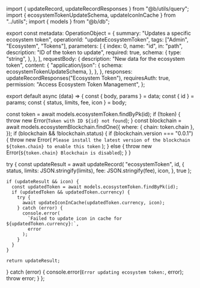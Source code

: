 import { updateRecord, updateRecordResponses } from "@b/utils/query";
import { ecosystemTokenUpdateSchema, updateIconInCache } from "../utils";
import { models } from "@b/db";

export const metadata: OperationObject = {
  summary: "Updates a specific ecosystem token",
  operationId: "updateEcosystemToken",
  tags: ["Admin", "Ecosystem", "Tokens"],
  parameters: [
    {
      index: 0,
      name: "id",
      in: "path",
      description: "ID of the token to update",
      required: true,
      schema: {
        type: "string",
      },
    },
  ],
  requestBody: {
    description: "New data for the ecosystem token",
    content: {
      "application/json": {
        schema: ecosystemTokenUpdateSchema,
      },
    },
  },
  responses: updateRecordResponses("Ecosystem Token"),
  requiresAuth: true,
  permission: "Access Ecosystem Token Management",
};

export default async (data) => {
  const { body, params } = data;
  const { id } = params;
  const { status, limits, fee, icon } = body;

  const token = await models.ecosystemToken.findByPk(id);
  if (!token) {
    throw new Error(`Token with ID ${id} not found`);
  }
  const blockchain = await models.ecosystemBlockchain.findOne({
    where: { chain: token.chain },
  });
  if (blockchain && !blockchain.status) {
    if (blockchain.version === "0.0.1") {
      throw new Error(
        `Please install the latest version of the blockchain ${token.chain} to enable this token`
      );
    } else {
      throw new Error(`${token.chain} Blockchain is disabled`);
    }
  }

  try {
    const updateResult = await updateRecord(
      "ecosystemToken",
      id,
      {
        status,
        limits: JSON.stringify(limits),
        fee: JSON.stringify(fee),
        icon,
      },
      true
    );

    if (updateResult && icon) {
      const updatedToken = await models.ecosystemToken.findByPk(id);
      if (updatedToken && updatedToken.currency) {
        try {
          await updateIconInCache(updatedToken.currency, icon);
        } catch (error) {
          console.error(
            `Failed to update icon in cache for ${updatedToken.currency}:`,
            error
          );
        }
      }
    }

    return updateResult;
  } catch (error) {
    console.error(`Error updating ecosystem token:`, error);
    throw error;
  }
};
